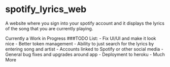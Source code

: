 # spotify_lyrics_web

A website where you sign into your spotify account and it displays the lyrics of the song that you are currently playing.

Currently a Work in Progress
###TODO List:
    - Fix UI/UI and make it look nice
    - Better token management
    - Ability to just search for the lyrics by entering song and artist
    - Accounts linked to Spotify or other social media
    - General bug fixes and upgrades around app
    - Deployment to heroku
    - Much More
